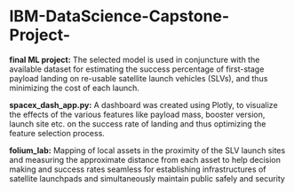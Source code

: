 # IBM-DataScience-Capstone-Project-
**final ML project:** 
The selected model is used in conjuncture with the available dataset for estimating the success percentage of first-stage payload landing on re-usable satellite launch vehicles (SLVs), and thus minimizing the cost of each launch.

**spacex_dash_app.py:**
A dashboard was created using Plotly, to visualize the effects of the various features like payload mass, booster version, launch site etc. on the success rate of landing and thus optimizing the feature selection process. 

**folium_lab:** Mapping of local assets in the proximity of the SLV launch sites and measuring the approximate distance from each asset to help decision making and success rates seamless for establishing infrastructures of satellite launchpads and simultaneously maintain public safely and security
